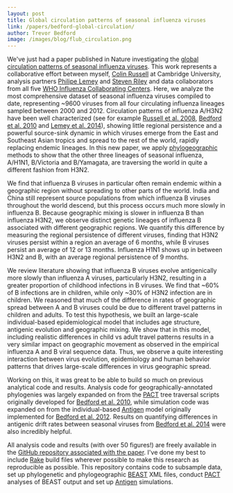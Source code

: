 ```yaml
---
layout: post
title: Global circulation patterns of seasonal influenza viruses
link: /papers/bedford-global-circulation/
author: Trevor Bedford
image: /images/blog/flub_circulation.png
---
```


We've just had a paper published in Nature investigating the [global circulation patterns of seasonal influenza viruses](/papers/bedford-global-circulation/). This work represents a collaborative effort between myself, [Colin Russell](http://www.vet.cam.ac.uk/directory/russell) at Cambridge University, analysis partners [Philipe Lemey](https://rega.kuleuven.be/cev/ecv/lab-members/PhilippeLemey.html) and [Steven Riley](http://www.imperial.ac.uk/people/s.riley) and data collaborators from all five [WHO Influenza Collaborating Centers](http://www.who.int/influenza/gisrs_laboratory/collaborating_centres/list/en/). Here, we analyze the most comprehensive dataset of seasonal influenza viruses compiled to date, representing ~9600 viruses from all four circulating influenza lineages sampled between 2000 and 2012. Circulation patterns of influenza A/H3N2 have been well characterized (see for example [Russell et al. 2008](http://www.sciencemag.org/content/320/5874/340.short), [Bedford et al. 2010](/papers/bedford-global-migration/) and [Lemey et al. 2014](/papers/lemey-air-travel/)), showing little regional persistence and a powerful source-sink dynamic in which viruses emerge from the East and Southeast Asian tropics and spread to the rest of the world, rapidly replacing endemic lineages. In this new paper, we apply [phylogeographic](http://en.wikipedia.org/wiki/Phylogeography) methods to show that the other three lineages of seasonal influenza, A/H1N1, B/Victoria and B/Yamagata, are traversing the world in quite a different fashion from H3N2.

We find that influenza B viruses in particular often remain endemic within a geographic region without spreading to other parts of the world. India and China still represent source populations from which influenza B viruses throughout the world descend, but this process occurs much more slowly in influenza B. Because geographic mixing is slower in influenza B than influenza H3N2, we observe  distinct genetic lineages of influenza B associated with different geographic regions. We quantify this difference by measuring the regional persistence of different viruses, finding that H3N2 viruses persist within a region an average of 6 months, while B viruses persist an average of 12 or 13 months. Influenza H1N1 shows up in between H3N2 and B, with an average regional persistence of 9 months.

We review literature showing that influenza B viruses evolve antigenically more slowly than influenza A viruses, particularly H3N2, resulting in a greater proportion of childhood infections in B viruses. We find that ~60% of B infections are in children, while only ~30% of H3N2 infection are in children. We reasoned that much of the difference in rates of geographic spread between A and B viruses could be due to different travel patterns in children and adults. To test this hypothesis, we built an large-scale individual-based epidemiological model that includes age structure, antigenic evolution and geographic mixing. We show that in this model, including realistic differences in child vs adult travel patterns results in a very similar impact on geographic movement as observed in the empirical influenza A and B viral sequence data. Thus, we observe a quite interesting interaction between virus evolution, epidemiology and human behavior patterns that drives large-scale differences in virus geographic spread.

Working on this, it was great to be able to build so much on previous analytical code and results. Analysis code for geographically-annotated phylogenies was largely expanded on from the [PACT](/projects/PACT/) tree traversal scripts originally developed for [Bedford et al. 2010](/papers/bedford-global-migration/), while simulation code was expanded on from the individual-based [Antigen](/projects/antigen/) model originally implemented for [Bedford et al. 2012](/papers/bedford-canalization/). Results on quantifying differences in antigenic drift rates between seasonal viruses from [Bedford et al. 2014](/papers/bedford-flux/) were also incredibly helpful.

All analysis code and results (with over 50 figures!) are freely available in the [GitHub repository associated with the paper](http://github.com/blab/global-migration). I've done my best to include [Rake](http://github.com/ruby/rake) build files wherever possible to make this research as reproducible as possible. This repository contains code to subsample data, set up phylogenetic and phylogeographic [BEAST](http://beast.bio.ed.ac.uk/) XML files, conduct [PACT](/projects/PACT/) analyses of BEAST output and set up [Antigen](/projects/antigen/) simulations.

